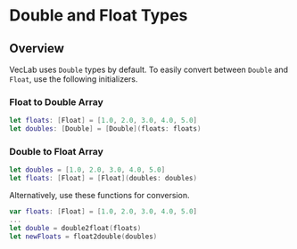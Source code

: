 # Double and Float Types

## Overview

VecLab uses `Double` types by default. To easily convert between `Double` and `Float`, use the following initializers.

### Float to Double Array

```swift
let floats: [Float] = [1.0, 2.0, 3.0, 4.0, 5.0]
let doubles: [Double] = [Double](floats: floats)
```

### Double to Float Array

```swift
let doubles = [1.0, 2.0, 3.0, 4.0, 5.0]
let floats: [Float] = [Float](doubles: doubles)
```
Alternatively, use these functions for conversion.

```swift
var floats: [Float] = [1.0, 2.0, 3.0, 4.0, 5.0]
...
let double = double2float(floats)
let newFloats = float2double(doubles)
```
